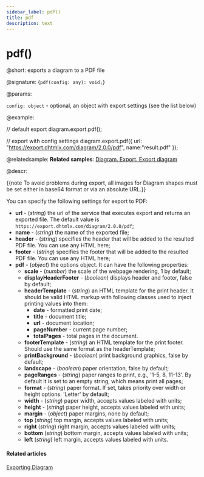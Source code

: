 ```yaml
---
sidebar_label: pdf()
title: pdf
description: text
---
```


# pdf()

@short: exports a diagram to a PDF file

@signature: {`pdf(config: any): void;`}

@params:

`config: object` - optional, an object with export settings (see the list below)

@example:

// default export
diagram.export.pdf();

// export with config settings
diagram.export.pdf({
	url: "https://export.dhtmlx.com/diagram/2.0.0/pdf",
	name:"result.pdf"
});

@relatedsample:
**Related samples**: [Diagram. Export. Export diagram](https://snippet.dhtmlx.com/ybpmz0zk)

@descr:

{{note To avoid problems during export, all images for Diagram shapes must be set either in base64 format or via an absolute URL.}}

You can specify the following settings for export to PDF:

- **url** - (*string*) the url of the service that executes export and returns an exported file. The default value is `https://export.dhtmlx.com/diagram/2.0.0/pdf`;
- **name** - (*string*) the name of the exported file;
- **header** - (*string*) specifies the header that will be added to the resulted PDF file. You can use any HTML here;
- **footer** - (*string*) specifies the footer that will be added to the resulted PDF file. You can use any HTML here;
- **pdf** - (*object*) the options object. It can have the following properties:
	- **scale** - (*number*) the scale of the webpage rendering, 1 by default;
	- **displayHeaderFooter** - (*boolean*) displays header and footer, false by default;
	- **headerTemplate** - (*string*) an HTML template for the print header. It should be valid HTML markup with following classes used to inject printing values into them:
		- **date** - formatted print date;
		- **title** - document title;
		- **url** - document location;
		- **pageNumber** - current page number;
		- **totalPages** - total pages in the document.
	- **footerTemplate** - (*string*) an HTML template for the print footer. Should use the same format as the headerTemplate;
	- **printBackground** - (*boolean*) print background graphics, false by default;
	- **landscape** - (*boolean*) paper orientation, false by default;
	- **pageRanges** - (*string*) paper ranges to print, e.g., '1-5, 8, 11-13'. By default it is set to an empty string, which means print all pages;
	- **format** - (*string*) paper format. If set, takes priority over width or height options. 'Letter' by default;
	- **width** - (*string*) paper width, accepts values labeled with units;
	- **height** - (*string*) paper height, accepts values labeled with units;
	- **margin** - (*object*) paper margins, none by default;
	- **top** (*string*) top margin, accepts values labeled with units;
	- **right** (*string*) right margin, accepts values labeled with units;
	- **bottom** (*string*) bottom margin, accepts values labeled with units;
	- **left** (*string*) left margin, accepts values labeled with units.

#### Related articles

[Exporting Diagram](../../../guides/data_export/)
